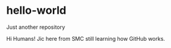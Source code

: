 # hello-world
Just another repository

Hi Humans!
Jic here from SMC still learning how GitHub works.
